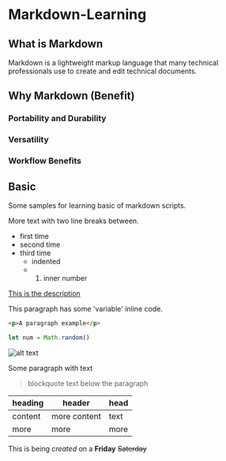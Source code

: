 # Markdown-Learning

## What is Markdown
Markdown is a lightweight markup language that many technical professionals use to create and edit technical documents.

## Why Markdown (Benefit)

### Portability and Durability

### Versatility

### Workflow Benefits

## Basic
Some samples for learning basic of markdown scripts.

More text with two line breaks between.

- first time
- second time
- third time
  - indented
  - 1. inner number


[This is the description](http://www.github.com)

This paragraph has some 'variable' inline code.

```html
<p>A paragraph example</p>
```
```javascript
let num = Math.random()
```

![alt text](http://picsum.photos/300/300)

Some paragraph with text
> blockquote text below the paragraph


| heading | header | head |
| --- | --- | --- |
| content | more content | text |
| more | more | more |

This is being *created* on a **Friday** ~~Saterday~~
